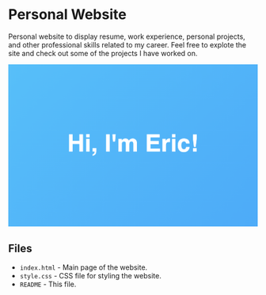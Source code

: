 # Personal Website

Personal website to display resume, work experience, personal projects, and
other professional skills related to my career. Feel free to explote the site
and check out some of the projects I have worked on.

![screenshot](site.png)

## Files

-   `index.html` - Main page of the website.
-   `style.css` - CSS file for styling the website.
-   `README` - This file.
